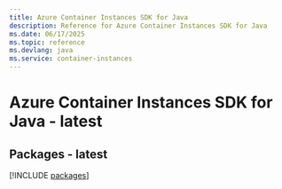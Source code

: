 ```yaml
---
title: Azure Container Instances SDK for Java
description: Reference for Azure Container Instances SDK for Java
ms.date: 06/17/2025
ms.topic: reference
ms.devlang: java
ms.service: container-instances
---
```

# Azure Container Instances SDK for Java - latest
## Packages - latest
[!INCLUDE [packages](container-instances-index.md)]
